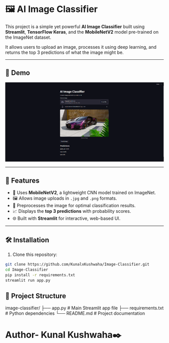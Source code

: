 # 🖼️ AI Image Classifier

This project is a simple yet powerful **AI Image Classifier** built using **Streamlit**, **TensorFlow Keras**, and the **MobileNetV2** model pre-trained on the ImageNet dataset.

It allows users to upload an image, processes it using deep learning, and returns the top 3 predictions of what the image might be.

---

## 🚀 Demo

<img src = "SS.png" alt = "Screenshot">

---

## 📸 Features

- 🧠 Uses **MobileNetV2**, a lightweight CNN model trained on ImageNet.
- 🖼️ Allows image uploads in `.jpg` and `.png` formats.
- 🔄 Preprocesses the image for optimal classification results.
- 📈 Displays the **top 3 predictions** with probability scores.
- 🌐 Built with **Streamlit** for interactive, web-based UI.

---

## 🛠️ Installation

1. Clone this repository:

```bash
git clone https://github.com/KunalxKushwaha/Image-Classifier.git
cd Image-Classifier
pip install -r requirements.txt
streamlit run app.py
```

## 📂 Project Structure
image-classifier/
├── app.py                # Main Streamlit app file
├── requirements.txt      # Python dependencies
└── README.md             # Project documentation


# Author- Kunal Kushwaha✒️
